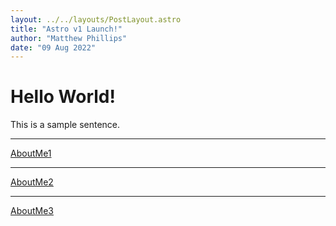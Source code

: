 ```yaml
---
layout: ../../layouts/PostLayout.astro
title: "Astro v1 Launch!"
author: "Matthew Phillips"
date: "09 Aug 2022"
---
```


# Hello World!

This is a sample sentence.

---
[AboutMe1](/astro_md/ports/about/AboutMe)


---
[AboutMe2](../about/AboutMe)

---
[AboutMe3](./about/AboutMe)
